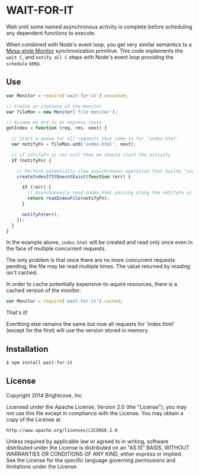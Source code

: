 # WAIT-FOR-IT

Wait until some named asynchronous activity is complete before scheduling any dependent functions to execute.

When combined with Node's event loop, you get very similar semantics to a [Mesa-style Monitor](http://en.wikipedia.org/wiki/Monitor_(synchronization)#Nonblocking_condition_variables) synchronization primitive. This code implements the `wait C`, and `notify all C` steps with Node's event loop providing the `schedule` step.

## Use

```javascript
var Monitor = require('wait-for-it').uncached;

// Create an instance of the monitor
var fileMon = new Monitor('file monitor');

// Assume we are in an express route
getIndex = function (req, res, next) {

  // Start a queue for all requests that come in for 'index.html'
  var notifyFn = fileMon.add('index.html', next);

  // if notifyFn is not null then we should start the activity
  if (notifyFn) {

    // Perform potentially slow asynchronous operation that builds 'index.html'
    createIndexIfItDoesntExist(function (err) {

      if (!err) {
        // Asynchonously read index.html passing along the notifyFn as the callback
        return readIndexFile(notifyFn);
      }

      notifyFn(err);
    });
  }
}
```

In the example above, `index.html` will be created and read only once even in the face of multiple concurrent requests.

The only problem is that once there are no more concurrent requests pending, the file may be read multiple times. The value returned by *reading* isn't cached.

In order to cache potentially expensive-to-aquire resources, there is a cached version of the monitor:

```javascript
var Monitor = require('wait-for-it').cached;
```

That's it!

Everthing else remains the same but now all requests for 'index.html' (except for the first) will use the version stored in memory.

## Installation

```bash
$ npm install wait-for-it
```

## License
Copyright 2014 Brightcove, Inc.

Licensed under the Apache License, Version 2.0 (the "License");
you may not use this file except in compliance with the License.
You may obtain a copy of the License at

    http://www.apache.org/licenses/LICENSE-2.0

Unless required by applicable law or agreed to in writing, software
distributed under the License is distributed on an "AS IS" BASIS,
WITHOUT WARRANTIES OR CONDITIONS OF ANY KIND, either express or implied.
See the License for the specific language governing permissions and
limitations under the License.

